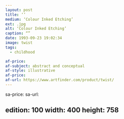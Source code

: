 ```yaml
---
layout: post
title: ‘’
medium: ‘Colour Inked Etching’
ext: .jpg
alt: ‘Colour Inked Etching’
caption: “”
date: 1993-09-23 19:02:34
image: twist
tags:
  - childhood

af-price:
af-subject: abstract and conceptual
af-style: illustrative
af-price:
af-url: https://www.artfinder.com/product/twist/
---
```



sa-price:
sa-url:

edition: 100
width: 400
height: 758
---

